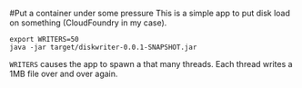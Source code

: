 #Put a container under some pressure
This is a simple app to put disk load on something (CloudFoundry in my case).

```
export WRITERS=50
java -jar target/diskwriter-0.0.1-SNAPSHOT.jar
````

`WRITERS` causes the app to spawn a that many threads. Each thread writes a 1MB file over and over again. 

